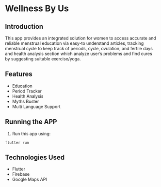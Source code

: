 # Wellness By Us

## Introduction

This app provides an integrated solution for women to access accurate and reliable menstrual education via easy-to understand articles, tracking menstrual cycle to keep track of periods, cycle, ovulation, and fertile days and health analysis section which analyze user’s problems and find cures by suggesting suitable exercise/yoga. 

## Features
- Education
- Period Tracker
- Health Analysis
- Myths Buster
- Multi Language Support


## Running the APP

1. Run this app using:
```
flutter run
```
## Technologies Used
- Flutter
- Firebase
- Google Maps API


